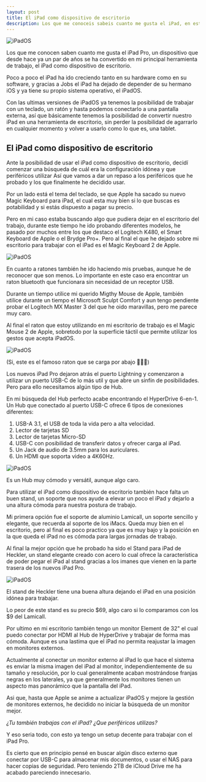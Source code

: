 ```yaml
---
layout: post
title: El iPad como dispositivo de escritorio
description: Los que me conoceis sabeis cuanto me gusta el iPad, en este articulo explicomo como lo utilizo para trabajar como dispositivo de escritorio.
---
```


![iPadOS]({{site.baseurl}}/images/16.jpeg)

Los que me conocen saben cuanto me gusta el iPad Pro, un dispositivo que desde hace ya un par de años se ha convertido en mi principal herramienta de trabajo, el iPad como dispositivo de escritorio.

Poco a poco el iPad ha ido creciendo tanto en su hardware como en su software, y gracias a Jobs el iPad ha dejado de depender de su hermano iOS y ya tiene su propio sistema operativo, el iPadOS.

Con las ultimas versiones de iPadOS ya tenemos la posibilidad de trabajar con un teclado, un ratón y hasta podemos conectarlo a una pantalla externa, así que básicamente tenemos la posibilidad de convertir nuestro iPad en una herramienta de escritorio, sin perder la posibilidad de agarrarlo en cualquier momento y volver a usarlo como lo que es, una tablet.

## El iPad como dispositivo de escritorio
Ante la posibilidad de usar el iPad como dispositivo de escritorio, decidí comenzar una búsqueda de cuál era la configuración idónea y que periféricos utilizar
Así que vamos a dar un repaso a los periféricos que he probado y los que finalmente he decidido usar.

Por un lado está el tema del teclado, se que Apple ha sacado su nuevo Magic Keyboard para iPad, el cual esta muy bien si lo que buscas es potabilidad y si estás dispuesto a pagar su precio.

Pero en mi caso estaba buscando algo que pudiera dejar en el escritorio del trabajo, durante este tiempo he ido probando diferentes modelos, he pasado por muchos entre los que destaco el Logitech K480, el Smart Keyboard de Apple o el Brydge Pro+.
Pero al final el que he dejado sobre mi escritorio para trabajar con el iPad es el Magic Keyboard 2 de Apple.

![iPadOS]({{site.baseurl}}/images/17.jpeg)

En cuanto a ratones también he ido haciendo mis pruebas, aunque he de reconocer que son menos.
Lo importante en este caso era encontrar un raton bluetooth que funcionara sin necesidad de un receptor USB.

Durante un tiempo utilice mi querido Migthy Mouse de Apple, también utilice durante un tiempo el Microsoft Sculpt Comfort y aun tengo pendiente probar el Logitech MX Master 3 del que he oido maravillas, pero me parece muy caro.

Al final el raton que estoy utilizando en mi escritorio de trabajo es el Magic Mouse 2 de Apple, sobretodo por la superficie táctil que permite utilizar los gestos que acepta iPadOS.

![iPadOS]({{site.baseurl}}/images/18.jpeg)

(Si, este es el famoso raton que se carga por abajo 🤦🏻‍♂️)

Los nuevos iPad Pro dejaron atrás el puerto Lightning y comenzaron a utilizar un puerto USB-C de lo más util y que abre un sinfín de posibilidades.
Pero para ello necesitamos algún tipo de Hub.

En mi búsqueda del Hub perfecto acabe encontrando el HyperDrive 6-en-1.
Un Hub que conectado al puerto USB-C ofrece 6 tipos de conexiones diferentes:
1. USB-A 3.1, el USB de toda la vida pero a alta velocidad.
2. Lector de tarjetas SD
3. Lector de tarjetas Micro-SD
4. USB-C con posibilidad de transferir datos y ofrecer carga al iPad.
5. Un Jack de audio de 3.5mm para los auriculares.
6. Un HDMI que soporta video a 4K60Hz.

![iPadOS]({{site.baseurl}}/images/19.png)

Es un Hub muy cómodo y versátil, aunque algo caro.

Para utilizar el iPad como dispositivo de escritorio también hace falta un buen stand, un soporte que nos ayude a elevar un poco el iPad y dejarlo a una altura cómoda para nuestra postura de trabajo.

Mi primera opción fue el soporte de aluminio Lamicall, un soporte sencillo y elegante, que recuerda al soporte de los iMacs.
Queda muy bien en el escritorio, pero al final es poco practico ya que es muy bajo y la posición en la que queda el iPad no es cómoda para largas jornadas de trabajo.

Al final la mejor opción que he probado ha sido el Stand para iPad de Heckler, un stand elegante creado con acero lo cual ofrece la característica de poder pegar el iPad al stand gracias a los imanes que vienen en la parte trasera de los nuevos iPad Pro.

![iPadOS]({{site.baseurl}}/images/20.jpeg)

El stand de Heckler tiene una buena altura dejando el iPad en una posición idónea para trabajar.

Lo peor de este stand es su precio $69, algo caro si lo comparamos con los $9 del Lamicall.

Por ultimo en mi escritorio también tengo un monitor Element de 32" el cual puedo conectar por HDMI al Hub de HyperDrive y trabajar de forma mas cómoda.
Aunque es una lastima que el iPad no permita reajustar la imagen en monitores externos.

Actualmente al conectar un monitor externo al iPad lo que hace el sistema es enviar la misma imagen del iPad al monitor, independientemente de su tamaño y resolución, por lo cual generalmente acaban mostrándose franjas negras en los laterales, ya que generalmente los monitores tienen un aspecto mas panorámico que la pantalla del iPad.

Asi que, hasta que Apple se anime a actualizar iPadOS y mejore la gestión de monitores externos, he decidido no iniciar la búsqueda de un monitor mejor.

*¿Tu también trabajas con el iPad?*
*¿Que periféricos utilizas?*

Y eso seria todo, con esto ya tengo un setup decente para trabajar con el iPad Pro.

Es cierto que en principio pensé en buscar algún disco externo que conectar por USB-C para almacenar mis documentos, o usar el NAS para hacer copias de seguridad.
Pero teniendo 2TB de iCloud Drive me ha acabado pareciendo innecesario.